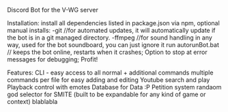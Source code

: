 Discord Bot for the V-WG server

Installation:
  install all dependencies listed in package.json via npm, 
  optional manual installs:
    -git //for automated updates, it will automatically update if the bot is in a git managed directory.
    -ffmpeg //for sound handling in any way, used for the bot soundboard, you can just ignore it
  run autorunBot.bat // keeps the bot online, restarts when it crashes; Option to stop at error messages for debugging;
  Profit!



Features:
  CLI -  easy access to all normal + additional commands
  multiple commands per file for easy adding and editing
  Youtube search and play
  Playback control with emotes
  Database for Data :P
  Petition system
  randaom god selector for SMITE (built to be expandable for any kind of game or context)
  blablabla

